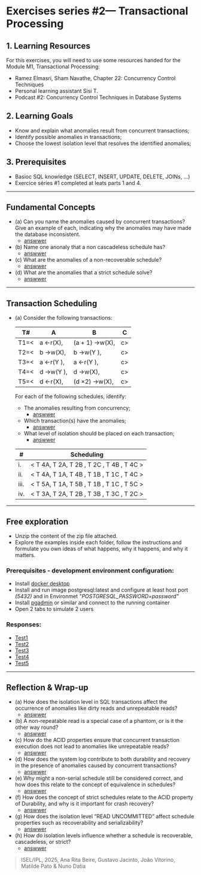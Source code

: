 # Exercises series #2— Transactional Processing

## 1. Learning Resources

For this exercises, you will need to use some resources handed for the Module M1, Transactional Processing:

- Ramez Elmasri, Sham Navathe, Chapter 22: Concurrency Control Techniques
- Personal learning assistant Sisi T.
- Podcast #2: Concurrency Control Techniques in Database Systems

## 2. Learning Goals

- Know and explain what anomalies result from concurrent transactions;
- Identify possible anomalies in transactions;
- Choose the lowest isolation level that resolves the identified anomalies;

## 3. Prerequisites

- Basioc SQL knowledge (SELECT, INSERT, UPDATE, DELETE, JOINs, ...)
- Exercice séries #1 completed at leats parts 1 and 4.

---

## Fundamental Concepts

- (a) Can you name the anomalies caused by concurrent transactions? Give an example of each, indicating why the anomalies may have made the database inconsistent.
    - [answwer](./03.1.1.md)
- (b) Name one anonaly that a non cascadeless schedule has?
    - [answwer](./03.1.2.md)
- (c) What are the anomalies of a non-recoverable schedule?
    - [answwer](./03.1.3.md)
- (d) What are the anomalies that a strict schedule solve?
    - [answwer](./03.1.4.md)

---

## Transaction Scheduling

- (a) Consider the following transactions:

    |T#| A | B | C |
    |-----------|---|---|---|
    |T1=<|a ←r(X),|(a + 1) →w(X),|c>|
    |T2=<|b →w(X),|b →w(Y ),|c>|
    |T3=<|a ←r(Y ),|a ←r(Y ),|c>|
    |T4=<|d →w(Y ),|d →w(X),|c>|
    |T5=<|d ←r(X),|(d ×2) →w(X),|c>|
    
    For each of the following schedules, identify:
    
    - The anomalies resulting from concurrency;
        - [answwer](./03.2.1.md)
    - Which transaction(s) have the anomalies;
        - [answwer](./03.2.2.md)
    - What level of isolation should be placed on each transaction;
        - [answwer](./03.2.3.md)

    | # | Scheduling |
    |---|-------------|
    |i. |< T 4A, T 2A, T 2B , T 2C , T 4B , T 4C >|
    |ii.|< T 4A, T 1A, T 4B , T 1B , T 1C , T 4C >|
    |iii.|< T 5A, T 1A, T 5B , T 1B , T 1C , T 5C >|
    |iv.|< T 3A, T 2A, T 2B , T 3B , T 3C , T 2C >|
    

---

## Free exploration

- Unzip the content of the zip file attached.
- Explore the examples inside each folder, follow the instructions and formulate you own ideas of what happens, why it happens, and why it matters.

### Prerequisites - development environment configuration:

- Install [docker desktop](https://www.docker.com)
- Install and run image postgresql:latest and configure at least host port *(5432)* and in Environmet *"POSTGRESQL_PASSWORD=password"*
- Install [pgadmin](https://www.pgadmin.org) or similar and connect to the running container
- Open 2 tabs to simulate 2 users

### Responses:

- [Test1](./03.0.1.md)
- [Test2](./03.0.2.md)
- [Test3](./03.0.3.md)
- [Test4](./03.0.4.md)
- [Test5](./03.0.5.md)

--- 

## Reflection & Wrap-up

- (a) How does the isolation level in SQL transactions affect the occurrence of anomalies like dirty reads and unrepeatable reads?
    - [answwer](./03.3.1.md)
- (b) A non-repeatable read is a special case of a phantom, or is it the other way round?
    - [answwer](./03.3.2.md)
- (c) How do the ACID properties ensure that concurrent transaction execution does not lead to anomalies like unrepeatable reads?
    - [answwer](./03.3.3.md)
- (d) How does the system log contribute to both durability and recovery in the presence of anomalies caused by concurrent transactions?
    - [answwer](./03.3.4.md)
- (e) Why might a non-serial schedule still be considered correct, and how does this relate to the concept of equivalence in schedules?
    - [answwer](./03.3.5.md)
- (f) How does the concept of strict schedules relate to the ACID property of Durability, and why is it important for crash recovery?
    - [answwer](./03.3.6.md)
- (g) How does the isolation level “READ UNCOMMITTED” affect schedule properties such as recoverability and serializability?
    - [answwer](./03.3.7.md)
- (h) How do isolation levels influence whether a schedule is recoverable, cascadeless, or strict?
    - [answwer](./03.3.8.md)

> ISEL/IPL, 2025, Ana Rita Beire, Gustavo Jacinto, João Vitorino, Matilde Pato & Nuno Datia

